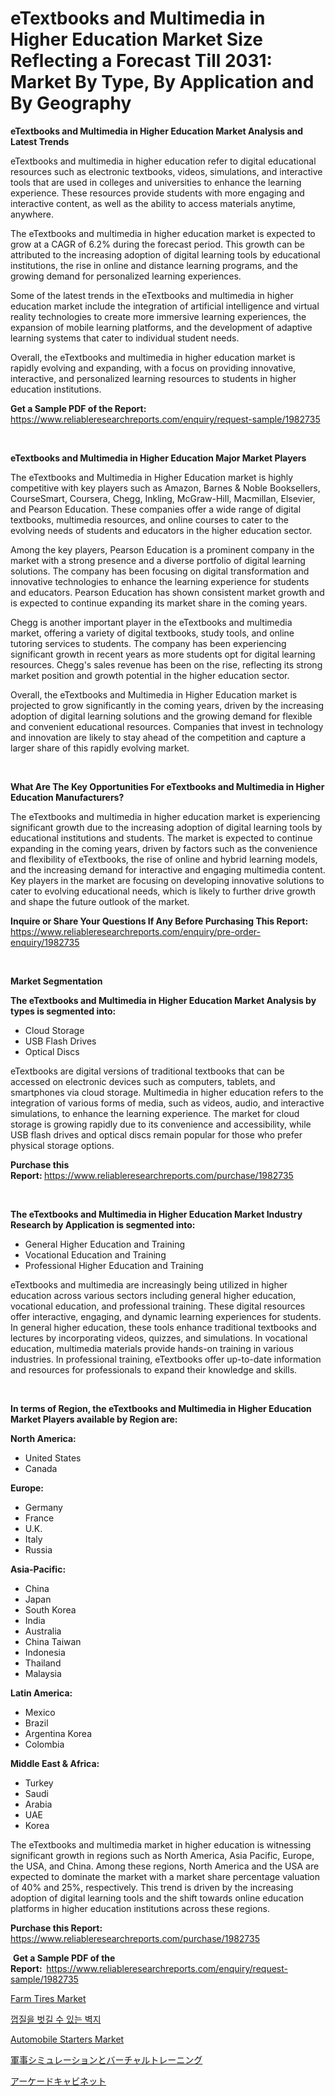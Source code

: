 <p><h1>eTextbooks and Multimedia in Higher Education Market Size Reflecting a Forecast Till 2031: Market By Type, By Application and By Geography</h1></p><p><strong>eTextbooks and Multimedia in Higher Education Market Analysis and Latest Trends</strong></p>
<p><p>eTextbooks and multimedia in higher education refer to digital educational resources such as electronic textbooks, videos, simulations, and interactive tools that are used in colleges and universities to enhance the learning experience. These resources provide students with more engaging and interactive content, as well as the ability to access materials anytime, anywhere.</p><p>The eTextbooks and multimedia in higher education market is expected to grow at a CAGR of 6.2% during the forecast period. This growth can be attributed to the increasing adoption of digital learning tools by educational institutions, the rise in online and distance learning programs, and the growing demand for personalized learning experiences.</p><p>Some of the latest trends in the eTextbooks and multimedia in higher education market include the integration of artificial intelligence and virtual reality technologies to create more immersive learning experiences, the expansion of mobile learning platforms, and the development of adaptive learning systems that cater to individual student needs.</p><p>Overall, the eTextbooks and multimedia in higher education market is rapidly evolving and expanding, with a focus on providing innovative, interactive, and personalized learning resources to students in higher education institutions.</p></p>
<p><strong>Get a Sample PDF of the Report:&nbsp;</strong> <a href="https://www.reliableresearchreports.com/enquiry/request-sample/1982735">https://www.reliableresearchreports.com/enquiry/request-sample/1982735</a></p>
<p>&nbsp;</p>
<p><strong>eTextbooks and Multimedia in Higher Education Major Market Players</strong></p>
<p><p>The eTextbooks and Multimedia in Higher Education market is highly competitive with key players such as Amazon, Barnes & Noble Booksellers, CourseSmart, Coursera, Chegg, Inkling, McGraw-Hill, Macmillan, Elsevier, and Pearson Education. These companies offer a wide range of digital textbooks, multimedia resources, and online courses to cater to the evolving needs of students and educators in the higher education sector.</p><p>Among the key players, Pearson Education is a prominent company in the market with a strong presence and a diverse portfolio of digital learning solutions. The company has been focusing on digital transformation and innovative technologies to enhance the learning experience for students and educators. Pearson Education has shown consistent market growth and is expected to continue expanding its market share in the coming years.</p><p>Chegg is another important player in the eTextbooks and multimedia market, offering a variety of digital textbooks, study tools, and online tutoring services to students. The company has been experiencing significant growth in recent years as more students opt for digital learning resources. Chegg's sales revenue has been on the rise, reflecting its strong market position and growth potential in the higher education sector.</p><p>Overall, the eTextbooks and Multimedia in Higher Education market is projected to grow significantly in the coming years, driven by the increasing adoption of digital learning solutions and the growing demand for flexible and convenient educational resources. Companies that invest in technology and innovation are likely to stay ahead of the competition and capture a larger share of this rapidly evolving market.</p></p>
<p>&nbsp;</p>
<p><strong>What Are The Key Opportunities For eTextbooks and Multimedia in Higher Education Manufacturers?</strong></p>
<p><p>The eTextbooks and multimedia in higher education market is experiencing significant growth due to the increasing adoption of digital learning tools by educational institutions and students. The market is expected to continue expanding in the coming years, driven by factors such as the convenience and flexibility of eTextbooks, the rise of online and hybrid learning models, and the increasing demand for interactive and engaging multimedia content. Key players in the market are focusing on developing innovative solutions to cater to evolving educational needs, which is likely to further drive growth and shape the future outlook of the market.</p></p>
<p><strong>Inquire or Share Your Questions If Any Before Purchasing This Report:</strong> <a href="https://www.reliableresearchreports.com/enquiry/pre-order-enquiry/1982735">https://www.reliableresearchreports.com/enquiry/pre-order-enquiry/1982735</a></p>
<p>&nbsp;</p>
<p><strong>Market Segmentation</strong></p>
<p><strong>The eTextbooks and Multimedia in Higher Education Market Analysis by types is segmented into:</strong></p>
<p><ul><li>Cloud Storage</li><li>USB Flash Drives</li><li>Optical Discs</li></ul></p>
<p><p>eTextbooks are digital versions of traditional textbooks that can be accessed on electronic devices such as computers, tablets, and smartphones via cloud storage. Multimedia in higher education refers to the integration of various forms of media, such as videos, audio, and interactive simulations, to enhance the learning experience. The market for cloud storage is growing rapidly due to its convenience and accessibility, while USB flash drives and optical discs remain popular for those who prefer physical storage options.</p></p>
<p><strong>Purchase this Report:&nbsp;</strong><a href="https://www.reliableresearchreports.com/purchase/1982735">https://www.reliableresearchreports.com/purchase/1982735</a></p>
<p>&nbsp;</p>
<p><strong>The eTextbooks and Multimedia in Higher Education Market Industry Research by Application is segmented into:</strong></p>
<p><ul><li>General Higher Education and Training</li><li>Vocational Education and Training</li><li>Professional Higher Education and Training</li></ul></p>
<p><p>eTextbooks and multimedia are increasingly being utilized in higher education across various sectors including general higher education, vocational education, and professional training. These digital resources offer interactive, engaging, and dynamic learning experiences for students. In general higher education, these tools enhance traditional textbooks and lectures by incorporating videos, quizzes, and simulations. In vocational education, multimedia materials provide hands-on training in various industries. In professional training, eTextbooks offer up-to-date information and resources for professionals to expand their knowledge and skills.</p></p>
<p>&nbsp;</p>
<p><strong>In terms of Region, the eTextbooks and Multimedia in Higher Education Market Players available by Region are:</strong></p>
<p>
    <p> <strong> North America: </strong>
        <ul>
            <li>United States</li>
            <li>Canada</li>
        </ul>
        </p> 
    <p> <strong> Europe: </strong>
        <ul>
            <li>Germany</li>
            <li>France</li>
            <li>U.K.</li>
            <li>Italy</li>
            <li>Russia</li>
        </ul>
        </p> 
    <p> <strong> Asia-Pacific: </strong>
        <ul>
            <li>China</li>
            <li>Japan</li>
            <li>South Korea</li>
            <li>India</li>
            <li>Australia</li>
            <li>China Taiwan</li>
            <li>Indonesia</li>
            <li>Thailand</li>
            <li>Malaysia</li>
        </ul>
        </p> 
    <p> <strong> Latin America: </strong>
        <ul>
            <li>Mexico</li>
            <li>Brazil</li>
            <li>Argentina Korea</li>
            <li>Colombia</li>
        </ul>
        </p> 
    <p> <strong> Middle East & Africa: </strong>
        <ul>
            <li>Turkey</li>
            <li>Saudi</li>
            <li>Arabia</li>
            <li>UAE</li>
            <li>Korea</li>
        </ul>
    </p>
    </p>
<p><p>The eTextbooks and multimedia market in higher education is witnessing significant growth in regions such as North America, Asia Pacific, Europe, the USA, and China. Among these regions, North America and the USA are expected to dominate the market with a market share percentage valuation of 40% and 25%, respectively. This trend is driven by the increasing adoption of digital learning tools and the shift towards online education platforms in higher education institutions across these regions.</p></p>
<p><strong>Purchase this Report: </strong><a href="https://www.reliableresearchreports.com/purchase/1982735">https://www.reliableresearchreports.com/purchase/1982735</a></p>
<p>&nbsp;<strong>Get a Sample PDF of the Report:&nbsp;&nbsp;</strong><a href="https://www.reliableresearchreports.com/enquiry/request-sample/1982735">https://www.reliableresearchreports.com/enquiry/request-sample/1982735</a></p>
<p><strong></strong></p>
<p><p><a href="https://issuu.com/reportprime-2/docs/farm-tires-market-size-2030.pptx">Farm Tires Market</a></p><p><a href="https://github.com/vskv4779xr1/Market-Research-Report-List-1/blob/main/428528813268.md">껍질을 벗길 수 있는 벽지</a></p><p><a href="https://issuu.com/reportprime-2/docs/automobile-starters-market-size-2030.pptx">Automobile Starters Market</a></p><p><a href="https://github.com/EmoryYundt1935/Market-Research-Report-List-1/blob/main/188211314182.md">軍事シミュレーションとバーチャルトレーニング</a></p><p><a href="https://github.com/mcbeesbxa270/Market-Research-Report-List-1/blob/main/697250814181.md">アーケードキャビネット</a></p></p>